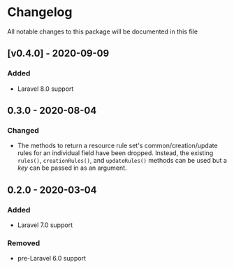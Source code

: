 # Changelog

All notable changes to this package will be documented in this file

## [v0.4.0] - 2020-09-09
### Added
- Laravel 8.0 support

## 0.3.0 - 2020-08-04
### Changed
- The methods to return a resource rule set's common/creation/update rules for an individual field have been dropped. Instead, the existing `rules()`, `creationRules()`, and `updateRules()` methods can be used but a *key* can be passed in as an argument.

## 0.2.0 - 2020-03-04
### Added
- Laravel 7.0 support
### Removed
- pre-Laravel 6.0 support
